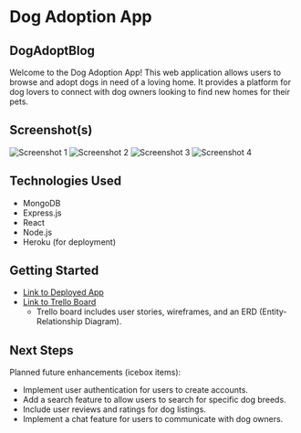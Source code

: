 # Dog Adoption App

## DogAdoptBlog

Welcome to the Dog Adoption App! This web application allows users to browse and adopt dogs in need of a loving home. It provides a platform for dog lovers to connect with dog owners looking to find new homes for their pets.

## Screenshot(s)
![Screenshot 1](./Screen%20Shot%202023-10-05%20at%2012.20.58%20PM.png)
![Screenshot 2](./Screen%20Shot%202023-10-05%20at%2012.21.06%20PM.png)
![Screenshot 3](./Screen%20Shot%202023-10-05%20at%2012.21.27%20PM.png)
![Screenshot 4](./Screen%20Shot%202023-10-05%20at%2012.21.36%20PM.png)



## Technologies Used

- MongoDB
- Express.js
- React
- Node.js
- Heroku (for deployment)
<!-- Add other technologies used in your project -->

## Getting Started

- [Link to Deployed App](https://your-heroku-app-link.com)
- [Link to Trello Board](https://trello.com/link-to-your-trello-board)
  - Trello board includes user stories, wireframes, and an ERD (Entity-Relationship Diagram).

## Next Steps

Planned future enhancements (icebox items):
- Implement user authentication for users to create accounts.
- Add a search feature to allow users to search for specific dog breeds.
- Include user reviews and ratings for dog listings.
- Implement a chat feature for users to communicate with dog owners.
<!-- Add any additional future enhancements you plan to work on. -->
